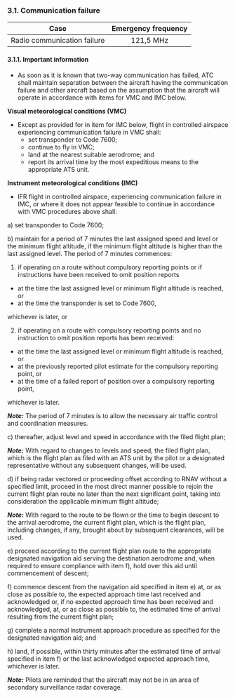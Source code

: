 ### **3.1. Communication failure**

|            Case             | Emergency frequency |
| :-------------------------: | :-----------------: |
| Radio communication failure |      121,5 MHz      |

#### 3.1.1. Important information

- As soon as it is known that two-way communication has failed, ATC shall maintain separation between the aircraft having the communication failure and other aircraft based on the assumption that the aircraft will operate in accordance with items for VMC and IMC below.

**Visual meteorological conditions (VMC)**

- Except as provided for in item for IMC below, flight in controlled airspace experiencing communication failure in VMC shall:
  - set transponder to Code 7600;
  - continue to fly in VMC;
  - land at the nearest suitable aerodrome; and
  - report its arrival time by the most expeditious means to the appropriate ATS unit.

**Instrument meteorological conditions (IMC)**

- IFR flight in controlled airspace, experiencing communication failure in IMC, or where it does not appear feasible to continue in accordance with VMC procedures above shall:

a) set transponder to Code 7600;

b) maintain for a period of 7 minutes the last assigned speed and level or the minimum flight altitude, if the minimum flight altitude is higher than the last assigned level. The period of 7 minutes commences:

1. if operating on a route without compulsory reporting points or if instructions have been received to omit position reports

- at the time the last assigned level or minimum flight altitude is reached, or
- at the time the transponder is set to Code 7600,

whichever is later, or

2. if operating on a route with compulsory reporting points and no instruction to omit position reports has been received:

- at the time the last assigned level or minimum flight altitude is reached, or
- at the previously reported pilot estimate for the compulsory reporting point, or
- at the time of a failed report of position over a compulsory reporting point,

whichever is later.

***Note:*** The period of 7 minutes is to allow the necessary air traffic control and coordination measures.

c) thereafter, adjust level and speed in accordance with the filed flight plan;

***Note:*** With regard to changes to levels and speed, the filed flight plan, which is the flight plan as filed with an ATS unit by the pilot or a designated representative without any subsequent changes, will be used.

d) if being radar vectored or proceeding offset according to RNAV without a specified limit, proceed in the most direct manner possible to rejoin the current flight plan route no later than the next significant point, taking into consideration the applicable minimum flight altitude;

***Note:*** With regard to the route to be flown or the time to begin descent to the arrival aerodrome, the current flight plan, which is the flight plan, including changes, if any, brought about by subsequent clearances, will be used.

e) proceed according to the current flight plan route to the appropriate designated navigation aid serving the destination aerodrome and, when required to ensure compliance with item f), hold over this aid until commencement of descent;

f) commence descent from the navigation aid specified in item e) at, or as close as possible to, the expected approach time last received and acknowledged or, if no expected approach time has been received and acknowledged, at, or as close as possible to, the estimated time of arrival resulting from the current flight plan;

g) complete a normal instrument approach procedure as specified for the designated navigation aid; and

h) land, if possible, within thirty minutes after the estimated time of arrival specified in item f) or the last acknowledged expected approach time, whichever is later.

***Note:*** Pilots are reminded that the aircraft may not be in an area of secondary surveillance radar coverage.
